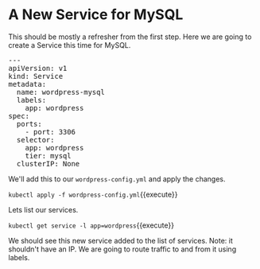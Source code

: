 # A New Service for MySQL

This should be mostly a refresher from the first step. Here we are going to create a Service this time for MySQL.

<pre class="file" data-filename="wordpress-config.yml" data-target="append">
---
apiVersion: v1
kind: Service
metadata:
  name: wordpress-mysql
  labels:
    app: wordpress
spec:
  ports:
    - port: 3306
  selector:
    app: wordpress
    tier: mysql
  clusterIP: None
</pre>

We'll add this to our `wordpress-config.yml` and apply the changes.

`kubectl apply -f wordpress-config.yml`{{execute}}

Lets list our services.

`kubectl get service -l app=wordpress`{{execute}}

We should see this new service added to the list of services. Note: it shouldn't have an IP. We are going to route traffic to and from it using labels.